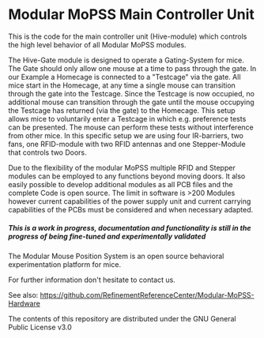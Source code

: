 # Modular MoPSS Main Controller Unit

This is the code for the main controller unit (Hive-module) which controls the high level behavior of all Modular MoPSS modules.

The Hive-Gate module is designed to operate a Gating-System for mice. The Gate should only allow one mouse at a time to pass through the gate. In our Example a Homecage is connected to a "Testcage" via the gate. All mice start in the Homecage, at any time a single mouse can transition through the gate into the Testcage. Since the Testcage is now occupied, no additional mouse can transition through the gate until the mouse occupying the Testcage has returned (via the gate) to the Homecage.
This setup allows mice to voluntarily enter a Testcage in which e.g. preference tests can be presented. The mouse can perform these tests without interference from other mice.
In this specific setup we are using four IR-barriers, two fans, one RFID-module with two RFID antennas and one Stepper-Module that controls two Doors.


Due to the flexibility of the modular MoPSS multiple RFID and Stepper modules can be employed to any functions beyond moving doors. It also easily possible to develop additional modules as all PCB files and the complete Code is open source. The limit in software is >200 Modules however current capabilities of the power supply unit and current carrying capabilities of the PCBs must be considered and when necessary adapted. 


##### This is a work in progress, documentation and functionality is still in the progress of being fine-tuned and experimentally validated

The Modular Mouse Position System is an open source behavioral experimentation platform for mice.

For further information don't hesitate to contact us.


See also:
https://github.com/RefinementReferenceCenter/Modular-MoPSS-Hardware


The contents of this repository are distributed under the GNU General Public License v3.0
